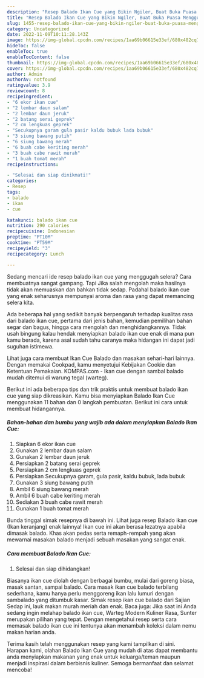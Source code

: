 ```yaml
---
description: "Resep Balado Ikan Cue yang Bikin Ngiler, Buat Buka Puasa Menggugah Selera"
title: "Resep Balado Ikan Cue yang Bikin Ngiler, Buat Buka Puasa Menggugah Selera"
slug: 1455-resep-balado-ikan-cue-yang-bikin-ngiler-buat-buka-puasa-menggugah-selera
category: Uncategorized
date: 2022-11-09T10:11:28.143Z
image: https://img-global.cpcdn.com/recipes/1aa69b06615e33ef/680x482cq70/balado-ikan-cue-foto-resep-utama.jpg
hideToc: false
enableToc: true
enableTocContent: false
thumbnail: https://img-global.cpcdn.com/recipes/1aa69b06615e33ef/680x482cq70/balado-ikan-cue-foto-resep-utama.jpg
cover: https://img-global.cpcdn.com/recipes/1aa69b06615e33ef/680x482cq70/balado-ikan-cue-foto-resep-utama.jpg
author: Admin
authorAv: notfound
ratingvalue: 3.9
reviewcount: 8
recipeingredient:
- "6 ekor ikan cue"
- "2 lembar daun salam"
- "2 lembar daun jeruk"
- "2 batang serai geprek"
- "2 cm lengkuas geprek"
- "Secukupnya garam gula pasir kaldu bubuk lada bubuk"
- "3 siung bawang putih"
- "6 siung bawang merah"
- "6 buah cabe keriting merah"
- "3 buah cabe rawit merah"
- "1 buah tomat merah"
recipeinstructions:

- "Selesai dan siap dinikmati!"
categories:
- Resep
tags:
- balado
- ikan
- cue

katakunci: balado ikan cue 
nutrition: 290 calories
recipecuisine: Indonesian
preptime: "PT10M"
cooktime: "PT59M"
recipeyield: "3"
recipecategory: Lunch

---
```



Sedang mencari ide resep balado ikan cue yang menggugah selera? Cara membuatnya sangat gampang. Tapi Jika salah mengolah maka hasilnya tidak akan memuaskan dan bahkan tidak sedap. Padahal balado ikan cue yang enak seharusnya mempunyai aroma dan rasa yang dapat memancing selera kita.


Ada beberapa hal yang sedikit banyak berpengaruh terhadap kualitas rasa dari balado ikan cue, pertama dari jenis bahan, kemudian pemilihan bahan segar dan bagus, hingga cara mengolah dan menghidangkannya. Tidak usah bingung kalau hendak menyiapkan balado ikan cue enak di mana pun kamu berada, karena asal sudah tahu caranya maka hidangan ini dapat jadi suguhan istimewa.

Lihat juga cara membuat Ikan Cue Balado dan masakan sehari-hari lainnya. Dengan memakai Cookpad, kamu menyetujui Kebijakan Cookie dan Ketentuan Pemakaian. KOMPAS.com - Ikan cue dengan sambal balado mudah ditemui di warung tegal (warteg).


Berikut ini ada beberapa tips dan trik praktis untuk membuat balado ikan cue yang siap dikreasikan. Kamu bisa menyiapkan Balado Ikan Cue menggunakan 11 bahan dan 0 langkah pembuatan. Berikut ini cara untuk membuat hidangannya.

<!--inarticleads1-->

##### Bahan-bahan dan bumbu yang wajib ada dalam menyiapkan Balado Ikan Cue:

1. Siapkan 6 ekor ikan cue
1. Gunakan 2 lembar daun salam
1. Gunakan 2 lembar daun jeruk
1. Persiapkan 2 batang serai geprek
1. Persiapkan 2 cm lengkuas geprek
1. Persiapkan Secukupnya garam, gula pasir, kaldu bubuk, lada bubuk
1. Gunakan 3 siung bawang putih
1. Ambil 6 siung bawang merah
1. Ambil 6 buah cabe keriting merah
1. Sediakan 3 buah cabe rawit merah
1. Gunakan 1 buah tomat merah


Bunda tinggal simak resepnya di bawah ini. Lihat juga resep Balado ikan cue (Ikan keranjang) enak lainnya! Ikan cue ini akan berasa lezatnya apabila dimasak balado. Khas akan pedas serta remaph-rempah yang akan mewarnai masakan balado menjadi sebuah masakan yang sangat enak. 

<!--inarticleads2-->

##### Cara membuat Balado Ikan Cue:


1. Selesai dan siap dihidangkan!

Biasanya ikan cue diolah dengan berbagai bumbu, mulai dari goreng biasa, masak santan, sampai balado. Cara masak ikan cue balado terbilang sederhana, kamu hanya perlu menggoreng ikan lalu lumuri dengan sambalado yang ditumbuk kasar. Simak resep ikan cue balado dari Sajian Sedap ini, lauk makan murah meriah dan enak. Baca juga: Jika saat ini Anda sedang ingin melahap balado ikan cue, Warteg Modern Kuliner Rasa, Sunter merupakan pilihan yang tepat. Dengan mengetahui resep serta cara memasak balado ikan cue ini tentunya akan menambah koleksi dalam nemu makan harian anda. 

Terima kasih telah menggunakan resep yang kami tampilkan di sini. Harapan kami, olahan Balado Ikan Cue yang mudah di atas dapat membantu anda menyiapkan makanan yang enak untuk keluarga/teman maupun menjadi inspirasi dalam berbisnis kuliner. Semoga bermanfaat dan selamat mencoba!
